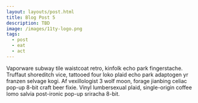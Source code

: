 ```yaml
---
layout: layouts/post.html
title: Blog Post 5
description: TBD
image: /images/11ty-logo.png
tags:
  - post
  - eat
  - act
---
```


Vaporware subway tile waistcoat retro, kinfolk echo park fingerstache. Truffaut shoreditch vice, tattooed four loko plaid echo park adaptogen yr franzen selvage kogi. Af vexillologist 3 wolf moon, forage jianbing celiac pop-up 8-bit craft beer fixie. Vinyl lumbersexual plaid, single-origin coffee lomo salvia post-ironic pop-up sriracha 8-bit.
